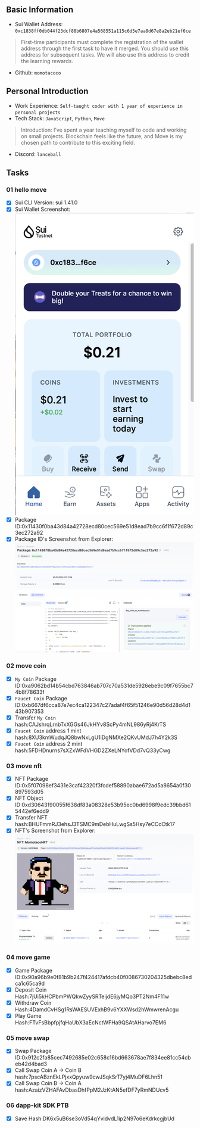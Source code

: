## Basic Information
- Sui Wallet Address: `0xc1838ff0db044f23dcf88b6807e4a568551a115c6d5e7aa8d67e8a2eb21ef6ce`
> First-time participants must complete the registration of the wallet address through the first task to have it merged. You should use this address for subsequent tasks. We will also use this address to credit the learning rewards.
- Github: `momotacoco`

## Personal Introduction
- Work Experience: `Self-taught coder with 1 year of experience in personal projects`
- Tech Stack: `JavaScript`, `Python`, `Move`
> Introduction: I’ve spent a year teaching myself to code and working on small projects. Blockchain feels like the future, and Move is my chosen path to contribute to this exciting field.
- Discord: `lanceball`

## Tasks

### 01 hello move
- [x] Sui CLI Version: sui 1.41.0
- [x] Sui Wallet Screenshot: ![](images/sui_wallet.png)
- [x] Package ID:0x11430f0ba43d84a42728ecd80cec569e51d8ead7b9cc6f1f672d89c3ec272a92
- [x] Package ID's Screenshot from Explorer: ![](images/packageid.png)

### 02 move coin
- [x] `My Coin` Package ID:0xa9062bd14b54cbd763846ab707c70a531de5926ebe9c09f7655bc74b8f78633f
- [x] `Faucet Coin` Package ID:0xb667df6cca87e7ec4ca122347c27adaf4f65f51246e90d56d28d4d143b907353
- [x] Transfer `My Coin` hash:CAJshrqLrnbTxXGGs46JkHYv8ScPy4mNL986yRj4KrTS
- [x] `Faucet Coin` address 1 mint hash:8XU3kmWudqJQ8bwNxLgU1iDgNMXe2QKvUMdJ7h4Y2k3S
- [x] `Faucet Coin` address 2 mint hash:5FDHDnurns7sXZxWFdVHGD2ZXeLNYofVDd7vQ33yCwg

### 03 move nft
- [x] NFT Package ID:0x5f07098ef3431e3caf42320f3fcdef58890abae672ad5a8654a0f30897593d05
- [x] NFT Object ID:0xd30643190055f638df83a08328e53b95ec0bd6998f9edc39bbd615442ef6edd9
- [x] Transfer NFT hash:BHUFmmRJ3ehsJ3TSMC9mDebHuLwgSs5Hsy7eCCcCtk17
- [x] NFT's Screenshot from Explorer: ![](images/nft.png)

### 04 move game
- [x] Game Package ID:0x90a96b9e0f81b9b247f424417afdcb40f0086730204325dbebc8edca1c65ca9d
- [x] Deposit Coin Hash:7jUi5kHCPbmPWQkwZyySRTeijdE6jyMQo3PT2Nm4F11w    
- [x] Withdraw Coin Hash:4DamdCvHSg1RsWAESUVExhB9v6YXXWsd2hWmwrenAcgu
- [x] Play Game Hash:FTvFsBbpfpjfqHaUbX3aEcNctWFHa9QSAtAHarvo7EM6

### 05 move swap
- [x] Swap Package ID:0x912c2fa85cec7492685e02c658c16bd663678ae7f834ee81cc54cbeb42d4bad3
- [x] Call Swap Coin A -> Coin B hash:7pscABznEkLPjxxQpyuw9cwJSqkSrT7yj4MuDF6Lhn51
- [x] Call Swap Coin B -> Coin A hash:AzaizVZHAFAvDbasDhfPpM2JzKtAN5efDF7yRmNDUcv5

### 06 dapp-kit SDK PTB
- [x] Save Hash:DK6x5uB6se3oVd54qYvidvdL1ip2N97o6eKdrkcgjbUd
